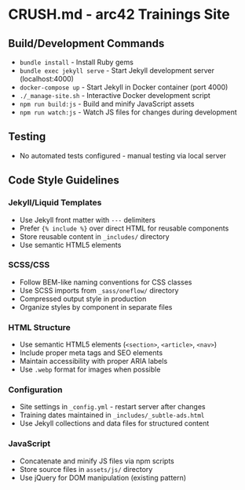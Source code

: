 # CRUSH.md - arc42 Trainings Site

## Build/Development Commands
- `bundle install` - Install Ruby gems
- `bundle exec jekyll serve` - Start Jekyll development server (localhost:4000)
- `docker-compose up` - Start Jekyll in Docker container (port 4000)
- `./_manage-site.sh` - Interactive Docker development script
- `npm run build:js` - Build and minify JavaScript assets
- `npm run watch:js` - Watch JS files for changes during development

## Testing
- No automated tests configured - manual testing via local server

## Code Style Guidelines

### Jekyll/Liquid Templates
- Use Jekyll front matter with `---` delimiters
- Prefer `{% include %}` over direct HTML for reusable components
- Store reusable content in `_includes/` directory
- Use semantic HTML5 elements

### SCSS/CSS
- Follow BEM-like naming conventions for CSS classes
- Use SCSS imports from `_sass/oneflow/` directory
- Compressed output style in production
- Organize styles by component in separate files

### HTML Structure
- Use semantic HTML5 elements (`<section>`, `<article>`, `<nav>`)
- Include proper meta tags and SEO elements
- Maintain accessibility with proper ARIA labels
- Use `.webp` format for images when possible

### Configuration
- Site settings in `_config.yml` - restart server after changes
- Training dates maintained in `_includes/_subtle-ads.html`
- Use Jekyll collections and data files for structured content

### JavaScript
- Concatenate and minify JS files via npm scripts
- Store source files in `assets/js/` directory
- Use jQuery for DOM manipulation (existing pattern)